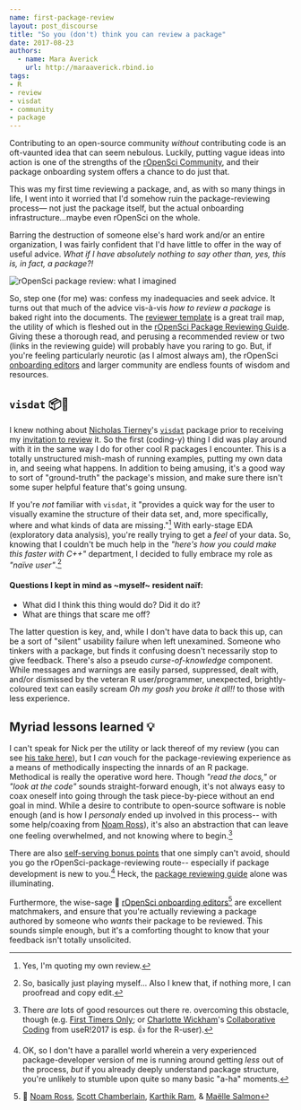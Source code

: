 ```yaml
---
name: first-package-review
layout: post_discourse
title: "So you (don't) think you can review a package"
date: 2017-08-23
authors:
  - name: Mara Averick
    url: http://maraaverick.rbind.io
tags:
- R
- review
- visdat
- community
- package
---
```


Contributing to an open-source community _without_ contributing code is an oft-vaunted idea that can seem nebulous. Luckily, putting vague ideas into action is one of the strengths of the [rOpenSci Community](https://ropensci.org/community/), and their package onboarding system offers a chance to do just that.

This was my first time reviewing a package, and, as with so many things in life, I went into it worried that I'd somehow ruin the package-reviewing process— not just the package itself, but the actual onboarding infrastructure...maybe even rOpenSci on the whole.

Barring the destruction of someone else's hard work and/or an entire organization, I was fairly confident that I'd have little to offer in the way of useful advice. _What if I have absolutely nothing to say other than, yes, this is, in fact, a package?!_

![rOpenSci package review: what I imagined](http://i.imgur.com/37hukmgl.png)

So, step one (for me) was: confess my inadequacies and seek advice. It turns out that much of the advice vis-à-vis _how to review a package_ is baked right into the documents. The [reviewer template](https://github.com/ropensci/onboarding/blob/master/reviewer_template.md) is a great trail map, the utility of which is fleshed out in the [rOpenSci Package Reviewing Guide](https://github.com/ropensci/onboarding/blob/master/reviewing_guide.md). Giving these a thorough read, and perusing a recommended review or two (links in the reviewing guide) will probably have you raring to go. But, if you're feeling particularly neurotic (as I almost always am), the rOpenSci [onboarding editors](https://github.com/ropensci/onboarding#-editors-and-reviewers) and larger community are endless founts of wisdom and resources.

## `visdat` 📦👀 

I knew nothing about [Nicholas Tierney](https://github.com/njtierney)'s [`visdat`](http://visdat.njtierney.com/) package prior to receiving my [invitation to review](https://github.com/ropensci/onboarding/issues/87#issuecomment-270428584) it. So the first (coding-y) thing I did was play around with it in the same way I do for other cool R packages I encounter. This is a totally unstructured mish-mash of running examples, putting my own data in, and seeing what happens. In addition to being amusing, it's a good way to sort of "ground-truth" the package's mission, and make sure there isn't some super helpful feature that's going unsung.

If you're _not_ familiar with `visdat`, it "provides a quick way for the user to visually examine the structure of their data set, and, more specifically, where and what kinds of data are missing."[^1] With early-stage EDA (exploratory data analysis), you're really trying to get a _feel_ of your data. So, knowing that I couldn't be much help in the _"here's how you could make this faster with C++"_ department, I decided to fully embrace my role as _"naïve user"_.[^2]

#### Questions I kept in mind as ~myself~ resident naïf:
* What did I think this thing would do? Did it do it?
* What are things that scare me off?

The latter question is key, and, while I don't have data to back this up, can be a sort of "silent" usability failure when left unexamined. Someone who tinkers with a package, but finds it confusing doesn't necessarily stop to give feedback. There's also a pseudo _curse-of-knowledge_ component. While messages and warnings are easily parsed, suppressed, dealt with, and/or dismissed by the veteran R user/programmer, unexpected, brightly-coloured text can easily scream _Oh my gosh you broke it all!!_ to those with less experience.

## Myriad lessons learned 💡

I can't speak for Nick per the utility or lack thereof of my review (you can see [his take here](URL)), but I _can_ vouch for the package-reviewing experience as a means of methodically inspecting the innards of an R package. Methodical is really the operative word here. Though _"read the docs,"_ or _"look at the code"_ sounds straight-forward enough, it's not always easy to coax oneself into going through the task piece-by-piece without an end goal in mind. While a desire to contribute to open-source software is noble enough (and is how I _personaly_ ended up involved in this process-- with some help/coaxing from [Noam Ross](https://twitter.com/noamross)), it's also an abstraction that can leave one feeling overwhelmed, and not knowing where to begin.[^3]

There are also [self-serving bonus points](https://github.com/ropensci/onboarding#why-review-packages-for-ropensci) that one simply can't avoid, should you go the rOpenSci-package-reviewing route-- especially if package development is new to you.[^4] Heck, the [package reviewing guide](https://github.com/ropensci/onboarding/blob/master/reviewing_guide.md) alone was illuminating. 

Furthermore, the wise-sage 🦉 [rOpenSci onboarding editors](https://github.com/ropensci/onboarding#associate-editors)[^5] are excellent matchmakers, and ensure that you're actually reviewing a package authored by someone who _wants_ their package to be reviewed. This sounds simple enough, but it's a comforting thought to know that your feedback isn't totally unsolicited.

[^1]: Yes, I'm quoting my own review.

[^2]: So, basically just playing myself... Also I knew that, if nothing more, I can proofread and copy edit.

[^3]: There _are_ lots of good resources out there re. overcoming this obstacle, though (e.g. [First Timers Only](http://www.firsttimersonly.com/); or [Charlotte Wickham](https://twitter.com/cvwickham)'s [Collaborative Coding](http://cwick.co.nz/talks/collab-code-user17/#/) from useR!2017 is esp. 👍 for the R-user).

[^4]: OK, so I don't have a parallel world wherein a very experienced package-developer version of me is running around getting _less_ out of the process, _but_ if you already deeply understand package structure, you're unlikely to stumble upon quite so many basic "a-ha" moments.

[^5]: 👋 [Noam Ross](https://github.com/noamross), [Scott Chamberlain](https://github.com/sckott), [Karthik Ram](https://github.com/karthik), & [Maëlle Salmon](https://github.com/maelle)
